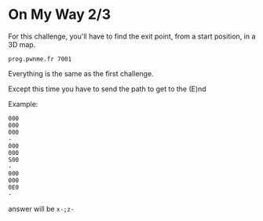 # On My Way 2/3

For this challenge, you'll have to find the exit point, from a start position, in a 3D map.

`prog.pwnme.fr 7001`

Everything is the same as the first challenge.

Except this time you have to send the path to get to the (E)nd

Example:

```
000
000
000
-
000
000
S00
-
000
000
0E0
-
```

answer will be `x-;z-`